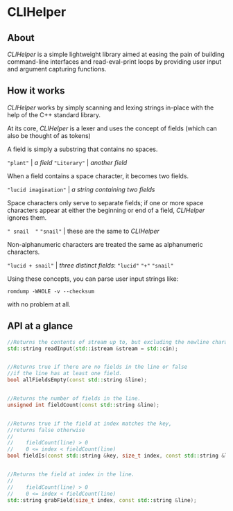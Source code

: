 # CLIHelper

## About

*CLIHelper* is a simple lightweight library aimed at easing the pain of building command-line interfaces
and read-eval-print loops by providing user input and argument capturing functions.

## How it works

*CLIHelper* works by simply scanning and lexing strings in-place with the help
of the C++ standard library.

At its core, *CLIHelper* is a lexer and uses the concept of fields (which
can also be thought of as tokens)

A field is simply a substring that contains no spaces.

`"plant"` | *a field*
`"Literary"` | *another field*

When a field contains a space character, it becomes two fields.

`"lucid imagination"` | *a string containing two fields*

Space characters only serve to separate fields; if one or more space characters
appear at either the beginning or end of a field, *CLIHelper* ignores them.

`" snail  "`
`"snail"` | these are the same to *CLIHelper*

Non-alphanumeric characters are treated the same as alphanumeric characters.

`"lucid + snail"` | *three distinct fields*: `"lucid"` `"+"` `"snail"`

Using these concepts, you can parse user input strings like:

    romdump -WHOLE -v --checksum

with no problem at all.

## API at a glance
```c++
//Returns the contents of stream up to, but excluding the newline character.
std::string readInput(std::istream &stream = std::cin);


//Returns true if there are no fields in the line or false
//if the line has at least one field.
bool allFieldsEmpty(const std::string &line);


//Returns the number of fields in the line.
unsigned int fieldCount(const std::string &line);


//Returns true if the field at index matches the key,
//returns false otherwise
//
//    fieldCount(line) > 0
//    0 <= index < fieldCount(line)
bool fieldIs(const std::string &key, size_t index, const std::string &line);


//Returns the field at index in the line.
//
//    fieldCount(line) > 0
//    0 <= index < fieldCount(line)
std::string grabField(size_t index, const std::string &line);
```
